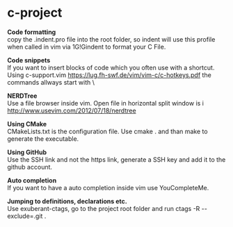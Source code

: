 # c-project

<b>Code formatting</b><br>
copy the .indent.pro file into the root folder, so indent will use this profile when called in vim via 1G!Gindent to format your C File.

<b>Code snippets</b><br>
If you want to insert blocks of code which you often use with a shortcut. Using c-support.vim https://lug.fh-swf.de/vim/vim-c/c-hotkeys.pdf the commands allways start with \

<b>NERDTree</b><br>
Use a file browser inside vim. Open file in horizontal split window is i
http://www.usevim.com/2012/07/18/nerdtree

<b>Using CMake</b><br>
CMakeLists.txt is the configuration file. Use cmake . and than make to generate the executable.

<b>Using GitHub</b><br>
Use the SSH link and not the https link, generate a SSH key and add it to the github account.

<b>Auto completion</b><br>
If you want to have a auto completion inside vim use YouCompleteMe.

<b>Jumping to definitions, declarations etc.</b><br>
Use exuberant-ctags, go to the project root folder and run ctags -R --exclude=.git .
